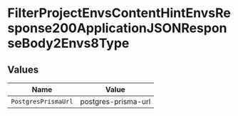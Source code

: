# FilterProjectEnvsContentHintEnvsResponse200ApplicationJSONResponseBody2Envs8Type


## Values

| Name                | Value               |
| ------------------- | ------------------- |
| `PostgresPrismaUrl` | postgres-prisma-url |
